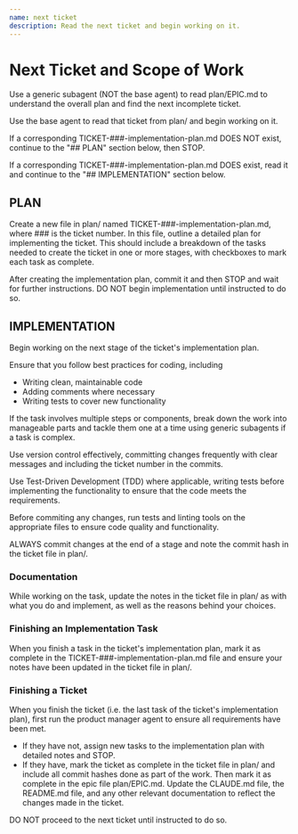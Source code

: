 ```yaml
---
name: next ticket
description: Read the next ticket and begin working on it.
---
```


# Next Ticket and Scope of Work

Use a generic subagent (NOT the base agent) to read plan/EPIC.md to understand the overall plan and find the next incomplete ticket.

Use the base agent to read that ticket from plan/ and begin working on it.

If a corresponding TICKET-###-implementation-plan.md DOES NOT exist, continue to the "## PLAN" section below, then STOP.

If a corresponding TICKET-###-implementation-plan.md DOES exist, read it and continue to the "## IMPLEMENTATION" section below.

## PLAN

Create a new file in plan/ named TICKET-###-implementation-plan.md, where ### is the ticket number. In this file, outline a detailed plan for implementing the ticket. This should include a breakdown of the tasks needed to create the ticket in one or more stages, with checkboxes to mark each task as complete.

After creating the implementation plan, commit it and then STOP and wait for further instructions. DO NOT begin implementation until instructed to do so.

## IMPLEMENTATION

Begin working on the next stage of the ticket's implementation plan.

Ensure that you follow best practices for coding, including

- Writing clean, maintainable code
- Adding comments where necessary
- Writing tests to cover new functionality

If the task involves multiple steps or components, break down the work into manageable parts and tackle them one at a time using generic subagents if a task is complex.

Use version control effectively, committing changes frequently with clear messages and including the ticket number in the commits.

Use Test-Driven Development (TDD) where applicable, writing tests before implementing the functionality to ensure that the code meets the requirements.

Before commiting any changes, run tests and linting tools on the appropriate files to ensure code quality and functionality.

ALWAYS commit changes at the end of a stage and note the commit hash in the ticket file in plan/.

### Documentation

While working on the task, update the notes in the ticket file in plan/ as with what you do and implement, as well as the reasons behind your choices.

### Finishing an Implementation Task

When you finish a task in the ticket's implementation plan, mark it as complete in the TICKET-###-implementation-plan.md file and ensure your notes have been updated in the ticket file in plan/.

### Finishing a Ticket

When you finish the ticket (i.e. the last task of the ticket's implementation plan), first run the product manager agent to ensure all requirements have been met.

- If they have not, assign new tasks to the implementation plan with detailed notes and STOP.
- If they have, mark the ticket as complete in the ticket file in plan/ and include all commit hashes done as part of the work. Then mark it as complete in the epic file plan/EPIC.md. Update the CLAUDE.md file, the README.md file, and any other relevant documentation to reflect the changes made in the ticket.

DO NOT proceed to the next ticket until instructed to do so.
